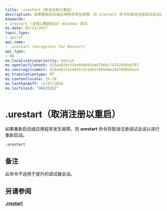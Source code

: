 ```yaml
---
title: .urestart（取消注册以重启）
description: 如果重新启动或应用程序发生故障，则 urestart 命令将取消注册调试会话以进行重新启动。
keywords:
- urestart (注销以重新启动) Windows 调试
ms.date: 05/23/2017
topic_type:
- apiref
api_name:
- .urestart (Unregister for Restart)
api_type:
- NA
ms.localizationpriority: medium
ms.openlocfilehash: b26aa820c534a660b91da87b6dc74752d94ed707
ms.sourcegitcommit: 418e6617e2a695c9cb4b37b5b60e264760858acd
ms.translationtype: MT
ms.contentlocale: zh-CN
ms.lasthandoff: 12/07/2020
ms.locfileid: "96825253"
---
```

# <a name="urestart-unregister-for-restart"></a>.urestart（取消注册以重启）


如果重新启动或应用程序发生故障，则 **urestart** 命令将取消注册调试会话以进行重新启动。

```dbgcmd
.urestart
```

<a name="remarks"></a>备注
-------

此命令不适用于提升的调试器会话。

## <a name="span-idsee_alsospansee-also"></a><span id="see_also"></span>另请参阅


[**.rrestart**](-rrestart--register-for-restart-.md)

 

 






